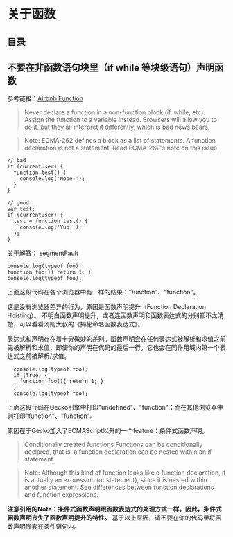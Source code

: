 # 关于函数

## 目录

## 不要在非函数语句块里（if while 等块级语句）声明函数
参考链接：[Airbnb Function][Airbnb]

> Never declare a function in a non-function block (if, while, etc). Assign the function to a variable instead. Browsers will allow you to do it, but they all interpret it differently, which is bad news bears.

> Note: ECMA-262 defines a block as a list of statements. A function declaration is not a statement. Read ECMA-262's note on this issue.

    // bad
    if (currentUser) {
      function test() {
        console.log('Nope.');
      }
    }

    // good
    var test;
    if (currentUser) {
      test = function test() {
        console.log('Yup.');
      };
    }

关于解答：
[segmentFault][sf1]

    console.log(typeof foo);
    function foo(){ return 1; }
    console.log(typeof foo);
    
上面这段代码在各个浏览器中有一样的结果："function"、"function"。

这是没有浏览器差异的行为，原因是函数声明提升（Function Declaration Hoisting）。
不明白函数声明提升，或者连函数声明和函数表达式的分别都不太清楚，可以看看汤姆大叔的《揭秘命名函数表达式》。

表达式和声明存在着十分微妙的差别。函数声明会在任何表达式被解析和求值之前先被解析和求值，即使你的声明在代码的最后一行，它也会在同作用域内第一个表达式之前被解析/求值。

      console.log(typeof foo);
      if (true) {
        function foo(){ return 1; }
      }
      console.log(typeof foo);
      
上面这段代码在Gecko引擎中打印"undefined"、"function"；而在其他浏览器中则打印"function"、"function"。

原因在于Gecko加入了ECMAScript以外的一个feature：条件式函数声明。

> Conditionally created functions
Functions can be conditionally declared, that is, a function declaration can be nested within an if statement.

> Note: Although this kind of function looks like a function declaration, it is actually an expression (or statement), since it is nested within another statement. See differences between function declarations and function expressions.

**注意引用的Note：条件式函数声明跟函数表达式的处理方式一样。因此，条件式函数声明丧失了函数声明提升的特性。**
基于以上原因，请不要在你的代码里将函数声明嵌套在条件语句内。



[Airbnb]:https://github.com/airbnb/javascript/blob/b4d8543f120ba761ae7f39caf850c1e4efdc2727/es5/README.md
[sf1]:https://segmentfault.com/q/1010000000731247/a-1020000000732024
